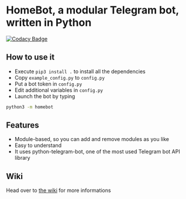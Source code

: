 # HomeBot, a modular Telegram bot, written in Python

[![Codacy Badge](https://api.codacy.com/project/badge/Grade/2cadab25a04c42779f3203b4a61bd6ef)](https://app.codacy.com/gh/SebaUbuntu/HomeBot?utm_source=github.com&utm_medium=referral&utm_content=SebaUbuntu/HomeBot&utm_campaign=Badge_Grade)

## How to use it

-   Execute `pip3 install .` to install all the dependencies
-   Copy `example_config.py` to `config.py`
-   Put a bot token in `config.py`
-   Edit additional variables in `config.py`
-   Launch the bot by typing

```bash
python3 -m homebot
```

## Features

-   Module-based, so you can add and remove modules as you like
-   Easy to understand
-   It uses python-telegram-bot, one of the most used Telegram bot API library

## Wiki

Head over to [the wiki](https://github.com/SebaUbuntu/HomeBot/wiki) for more informations
